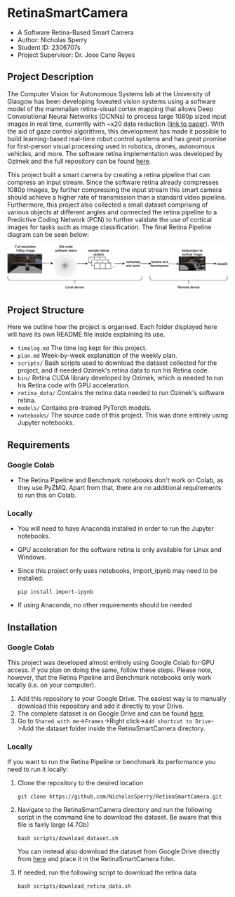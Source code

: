 # RetinaSmartCamera

* A Software Retina-Based Smart Camera
* Author: Nicholas Sperry
* Student ID: 2306707s
* Project Supervisor: Dr. Jose Cano Reyes

## Project Description
The Computer Vision for Autonomous Systems lab at the University of Glasgow has been developing foveated vision systems using a software model of the mammalian retina-visual cortex mapping that allows Deep Convolutional Neural Networks (DCNNs) to process large 1080p sized input images in real time, currently with ~x20 data reduction ([link to paper](https://www.frontiersin.org/articles/10.3389/fncel.2019.00036/full)). With the aid of gaze control algorithms, this development has made it possible to build learning-based real-time robot control systems and has great promise for first-person visual processing used in robotics, drones, autonomous vehicles, and more. The software retina implementation was developed by Ozimek and the full repository can be found [here](https://github.com/Pozimek/RetinaVision).

This project built a smart camera by creating a retina pipeline that can compress an input stream. Since the software retina already compresses 1080p images, by further compressing the input stream this smart camera should achieve a higher rate of transmission than a standard video pipeline. Furthermore, this project also collected a small dataset comprising of various objects at different angles and connected the retina pipeline to a Predictive Coding Network (PCN) to further validate the use of cortical images for tasks such as image classification. The final Retina Pipeline diagram can be seen below:

![image](retina_pipeline_image.png)

## Project Structure
Here we outline how the project is organised. Each folder displayed here will have its own README file inside explaining its use.
* `timelog.md` The time log kept for this project.
* `plan.md` Week-by-week explanation of the weekly plan.
* `scripts/` Bash scripts used to download the dataset collected for the project, and if needed Ozimek's retina data to run his Retina code.
* `bin/` Retina CUDA library developed by Ozimek, which is needed to run his Retina code with GPU acceleration.
* `retina_data/` Contains the retina data needed to run Ozimek's software retina.
* `models/` Contains pre-trained PyTorch models.
* `notebooks/` The source code of this project. This was done entirely using Jupyter notebooks.

## Requirements
### Google Colab
* The Retina Pipeline and Benchmark notebooks don't work on Colab, as they use PyZMQ. Apart from that, there are no additional requirements to run this on Colab.

### Locally
* You will need to have Anaconda installed in order to run the Jupyter notebooks.
* GPU acceleration for the software retina is only available for Linux and Windows.
* Since this project only uses notebooks, import_ipynb may need to be installed.

      pip install import-ipynb
* If using Anaconda, no other requirements should be needed

## Installation
### Google Colab
This project was developed almost entirely using Google Colab for GPU access. If you plan on doing the same, follow these steps. Please note, however, that the Retina Pipeline and Benchmark notebooks only work locally (i.e. on your computer).
1.  Add this repository to your Google Drive. The easiest way is to manually download this repository and add it directly to your Drive.
2.  The complete dataset is on Google Drive and can be found [here](https://drive.google.com/drive/folders/1UeI7ImDhNBQrdQMNfoMazztBUC9Z8lYT?usp=sharing). 
3.  Go to `Shared with me`->`Frames`->Right click->`Add shortcut to Drive`->Add the dataset folder inside the RetinaSmartCamera directory.

### Locally
If you want to run the Retina Pipeline or benchmark its performance you need to run it locally:
1.  Clone the repository to the desired location

        git clone https://github.com/NicholasSperry/RetinaSmartCamera.git
2.  Navigate to the RetinaSmartCamera directory and run the following script in the command line to download the dataset. Be aware that this file is fairly large (4.7Gb)

        bash scripts/download_dataset.sh
    You can instead also download the dataset from Google Drive directly from [here](https://drive.google.com/drive/folders/1UeI7ImDhNBQrdQMNfoMazztBUC9Z8lYT?usp=sharing) and place it in the RetinaSmartCamera foler.
3.  If needed, run the following script to download the retina data

        bash scripts/download_retina_data.sh
